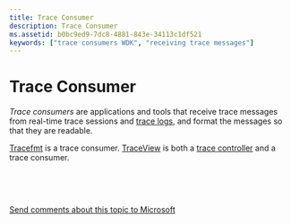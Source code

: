```yaml
---
title: Trace Consumer
description: Trace Consumer
ms.assetid: b0bc9ed9-7dc8-4881-843e-34113c1df521
keywords: ["trace consumers WDK", "receiving trace messages"]
---
```


# Trace Consumer


*Trace consumers* are applications and tools that receive trace messages from real-time trace sessions and [trace logs](trace-log.md), and format the messages so that they are readable.

[Tracefmt](tracefmt.md) is a trace consumer. [TraceView](traceview.md) is both a [trace controller](trace-controller.md) and a trace consumer.

 

 

[Send comments about this topic to Microsoft](mailto:wsddocfb@microsoft.com?subject=Documentation%20feedback%20[devtest\devtest]:%20Trace%20Consumer%20%20RELEASE:%20%2811/17/2016%29&body=%0A%0APRIVACY%20STATEMENT%0A%0AWe%20use%20your%20feedback%20to%20improve%20the%20documentation.%20We%20don't%20use%20your%20email%20address%20for%20any%20other%20purpose,%20and%20we'll%20remove%20your%20email%20address%20from%20our%20system%20after%20the%20issue%20that%20you're%20reporting%20is%20fixed.%20While%20we're%20working%20to%20fix%20this%20issue,%20we%20might%20send%20you%20an%20email%20message%20to%20ask%20for%20more%20info.%20Later,%20we%20might%20also%20send%20you%20an%20email%20message%20to%20let%20you%20know%20that%20we've%20addressed%20your%20feedback.%0A%0AFor%20more%20info%20about%20Microsoft's%20privacy%20policy,%20see%20http://privacy.microsoft.com/default.aspx. "Send comments about this topic to Microsoft")





